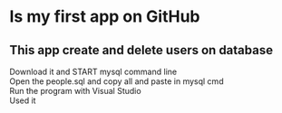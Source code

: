 # Is my first app on GitHub
## This app create and delete users on database
Download it and START mysql command line <br />
Open the people.sql and copy all and paste in mysql cmd <br />
Run the program with Visual Studio <br />
Used it <br />
